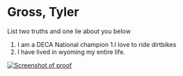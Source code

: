 # Gross, Tyler
List two truths and one lie about you below

1. I am a DECA National champion
1.I love to ride dirtbikes
1. I have lived in wyoming my entire life. 


[![Screenshot of proof ](https://github.com/lab-0-learning-git-and-github-Frosty1887/proof/proof.jpg)](#features)

